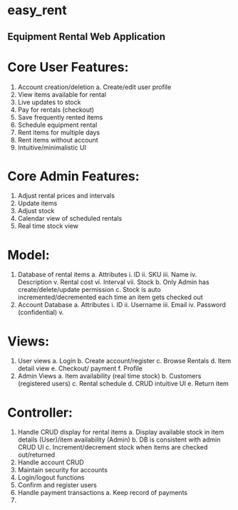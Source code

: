 # easy_rent
## Equipment Rental Web Application
# Core User Features:
1)	Account creation/deletion
a.	Create/edit user profile 
2)	View items available for rental
3)	Live updates to stock
4)	Pay for rentals (checkout)
5)	Save frequently rented items
6)	Schedule equipment rental
7)	Rent items for multiple days
8)	Rent items without account
9)	Intuitive/minimalistic UI
# Core Admin Features:
1)	Adjust rental prices and intervals
2)	Update items
3)	Adjust stock 
4)	Calendar view of scheduled rentals
5)	Real time stock view
# Model:
1)	Database of rental items
a.	Attributes
i.	ID
ii.	SKU
iii.	Name 
iv.	Description
v.	Rental cost
vi.	Interval
vii.	Stock
b.	Only Admin has create/delete/update permission
c.	Stock is auto incremented/decremented each time an item gets checked out
2)	Account Database
a.	Attributes
i.	ID
ii.	Username
iii.	Email
iv.	Password (confidential)
v.	
# Views:
1)	User views
a.	Login
b.	Create account/register
c.	Browse Rentals
d.	Item detail view
e.	Checkout/ payment
f.	Profile
2)	Admin Views
a.	Item availability (real time stock)
b.	Customers (registered users)
c.	Rental schedule
d.	CRUD intuitive UI
e.	Return item
# Controller:
1)	Handle CRUD display for rental items 
a.	Display available stock in item details (User)/item availability (Admin)
b.	DB is consistent with admin CRUD UI
c.	Increment/decrement stock when items are checked out/returned
2)	Handle account CRUD
3)	Maintain security for accounts
4)	Login/logout functions 
5)	Confirm and register users
6)	Handle payment transactions
a.	Keep record of payments
7)	

